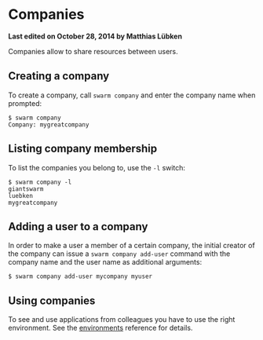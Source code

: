 # Companies

__Last edited on October 28, 2014 by Matthias Lübken__

Companies allow to share resources between users.

## Creating a company

To create a company, call `swarm company` and enter the company name when prompted:

    $ swarm company
    Company: mygreatcompany


## Listing company membership

To list the companies you belong to, use the `-l` switch:

    $ swarm company -l
    giantswarm
    luebken
    mygreatcompany


## Adding a user to a company

In order to make a user a member of a certain company, the initial creator of the company can issue a `swarm company add-user` command with the company name and the user name as additional arguments:

    $ swarm company add-user mycompany myuser

## Using companies

To see and use applications from colleagues you have to use the right environment. See the [environments](/reference/env) reference for details. 
